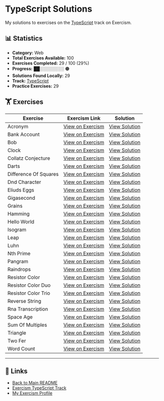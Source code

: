 # TypeScript Solutions

My solutions to exercises on the [TypeScript](https://exercism.org/tracks/typescript) track on Exercism.

## 📊 Statistics

- **Category:** Web
- **Total Exercises Available:** 100
- **Exercises Completed:** 29 / 100 (29%)
- **Progress:** ██░░░░░░░░ 🟠
- **Solutions Found Locally:** 29
- **Track:** [TypeScript](https://exercism.org/tracks/typescript)
- **Practice Exercises:** 29

## 🏋️ Exercises

| Exercise | Exercism Link | Solution |
|----------|---------------|----------|
| Acronym | [View on Exercism](https://exercism.org/tracks/typescript/exercises/acronym) | [View Solution](acronym/README.md) |
| Bank Account | [View on Exercism](https://exercism.org/tracks/typescript/exercises/bank-account) | [View Solution](bank-account/README.md) |
| Bob | [View on Exercism](https://exercism.org/tracks/typescript/exercises/bob) | [View Solution](bob/README.md) |
| Clock | [View on Exercism](https://exercism.org/tracks/typescript/exercises/clock) | [View Solution](clock/README.md) |
| Collatz Conjecture | [View on Exercism](https://exercism.org/tracks/typescript/exercises/collatz-conjecture) | [View Solution](collatz-conjecture/README.md) |
| Darts | [View on Exercism](https://exercism.org/tracks/typescript/exercises/darts) | [View Solution](darts/README.md) |
| Difference Of Squares | [View on Exercism](https://exercism.org/tracks/typescript/exercises/difference-of-squares) | [View Solution](difference-of-squares/README.md) |
| Dnd Character | [View on Exercism](https://exercism.org/tracks/typescript/exercises/dnd-character) | [View Solution](dnd-character/README.md) |
| Eliuds Eggs | [View on Exercism](https://exercism.org/tracks/typescript/exercises/eliuds-eggs) | [View Solution](eliuds-eggs/README.md) |
| Gigasecond | [View on Exercism](https://exercism.org/tracks/typescript/exercises/gigasecond) | [View Solution](gigasecond/README.md) |
| Grains | [View on Exercism](https://exercism.org/tracks/typescript/exercises/grains) | [View Solution](grains/README.md) |
| Hamming | [View on Exercism](https://exercism.org/tracks/typescript/exercises/hamming) | [View Solution](hamming/README.md) |
| Hello World | [View on Exercism](https://exercism.org/tracks/typescript/exercises/hello-world) | [View Solution](hello-world/README.md) |
| Isogram | [View on Exercism](https://exercism.org/tracks/typescript/exercises/isogram) | [View Solution](isogram/README.md) |
| Leap | [View on Exercism](https://exercism.org/tracks/typescript/exercises/leap) | [View Solution](leap/README.md) |
| Luhn | [View on Exercism](https://exercism.org/tracks/typescript/exercises/luhn) | [View Solution](luhn/README.md) |
| Nth Prime | [View on Exercism](https://exercism.org/tracks/typescript/exercises/nth-prime) | [View Solution](nth-prime/README.md) |
| Pangram | [View on Exercism](https://exercism.org/tracks/typescript/exercises/pangram) | [View Solution](pangram/README.md) |
| Raindrops | [View on Exercism](https://exercism.org/tracks/typescript/exercises/raindrops) | [View Solution](raindrops/README.md) |
| Resistor Color | [View on Exercism](https://exercism.org/tracks/typescript/exercises/resistor-color) | [View Solution](resistor-color/README.md) |
| Resistor Color Duo | [View on Exercism](https://exercism.org/tracks/typescript/exercises/resistor-color-duo) | [View Solution](resistor-color-duo/README.md) |
| Resistor Color Trio | [View on Exercism](https://exercism.org/tracks/typescript/exercises/resistor-color-trio) | [View Solution](resistor-color-trio/README.md) |
| Reverse String | [View on Exercism](https://exercism.org/tracks/typescript/exercises/reverse-string) | [View Solution](reverse-string/README.md) |
| Rna Transcription | [View on Exercism](https://exercism.org/tracks/typescript/exercises/rna-transcription) | [View Solution](rna-transcription/README.md) |
| Space Age | [View on Exercism](https://exercism.org/tracks/typescript/exercises/space-age) | [View Solution](space-age/README.md) |
| Sum Of Multiples | [View on Exercism](https://exercism.org/tracks/typescript/exercises/sum-of-multiples) | [View Solution](sum-of-multiples/README.md) |
| Triangle | [View on Exercism](https://exercism.org/tracks/typescript/exercises/triangle) | [View Solution](triangle/README.md) |
| Two Fer | [View on Exercism](https://exercism.org/tracks/typescript/exercises/two-fer) | [View Solution](two-fer/README.md) |
| Word Count | [View on Exercism](https://exercism.org/tracks/typescript/exercises/word-count) | [View Solution](word-count/README.md) |

---

## 🔗 Links

- [Back to Main README](../README.md)
- [Exercism TypeScript Track](https://exercism.org/tracks/typescript)
- [My Exercism Profile](https://exercism.org/profiles/princemuel)
